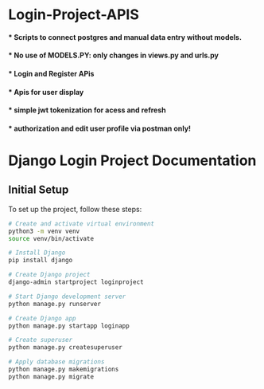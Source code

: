 # Login-Project-APIS
#### * Scripts to connect postgres and manual data entry without models.
#### * No use of MODELS.PY: only changes in views.py and urls.py
#### * Login and Register APis
#### * Apis for user display
#### * simple jwt tokenization for acess and refresh
#### * authorization and edit user profile via postman only!


# Django Login Project Documentation

## Initial Setup

To set up the project, follow these steps:

```bash
# Create and activate virtual environment
python3 -m venv venv
source venv/bin/activate

# Install Django
pip install django

# Create Django project
django-admin startproject loginproject

# Start Django development server
python manage.py runserver

# Create Django app
python manage.py startapp loginapp

# Create superuser
python manage.py createsuperuser

# Apply database migrations
python manage.py makemigrations
python manage.py migrate
```